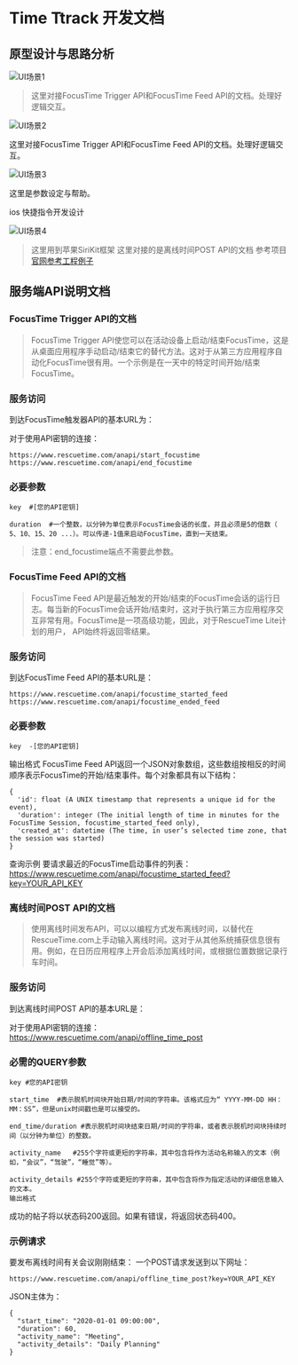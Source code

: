 # Time Ttrack 开发文档

## 原型设计与思路分析

![UI场景1](Slice.png)


>这里对接FocusTime Trigger API和FocusTime Feed API的文档。处理好逻辑交互。

![UI场景2](Slice1.png)

这里对接FocusTime Trigger API和FocusTime Feed API的文档。处理好逻辑交互。

![UI场景3](Slice2.png)

这里是参数设定与帮助。

ios 快捷指令开发设计

![UI场景4](Slice3.png)
>这里用到苹果SiriKit框架
>这里对接的是离线时间POST API的文档
参考项目
[官网参考工程例子](https://github.com/lichongbing/ios-swift-soup-chef)

## 服务端API说明文档
### FocusTime Trigger API的文档
>FocusTime Trigger API使您可以在活动设备上启动/结束FocusTime，这是从桌面应用程序手动启动/结束它的替代方法。这对于从第三方应用程序自动化FocusTime很有用。一个示例是在一天中的特定时间开始/结束FocusTime。

### 服务访问
到达FocusTime触发器API的基本URL为：

对于使用API​​密钥的连接：
```
https://www.rescuetime.com/anapi/start_focustime
https://www.rescuetime.com/anapi/end_focustime
```

### 必要参数
```
key  #[您的API密钥]

duration  #一个整数，以分钟为单位表示FocusTime会话的长度，并且必须是5的倍数（ 5、10、15、20 ...）。可以传递-1值来启动FocusTime，直到一天结束。

```
>注意：end_focustime端点不需要此参数。

### FocusTime Feed API的文档 

>FocusTime Feed API是最近触发的开始/结束的FocusTime会话的运行日志。每当新的FocusTime会话开始/结束时，这对于执行第三方应用程序交互非常有用。FocusTime是一项高级功能，因此，对于RescueTime Lite计划的用户， API始终将返回零结果。

### 服务访问
到达FocusTime Feed API的基本URL是：
```
https://www.rescuetime.com/anapi/focustime_started_feed
https://www.rescuetime.com/anapi/focustime_ended_feed
```
### 必要参数
```
key  -[您的API密钥]
```
输出格式
FocusTime Feed API返回一个JSON对象数组，这些数组按相反的时间顺序表示FocusTime的开始/结束事件。每个对象都具有以下结构：
```
{
  'id': float (A UNIX timestamp that represents a unique id for the event),
  'duration': integer (The initial length of time in minutes for the FocusTime Session, focustime_started_feed only),
  'created_at': datetime (The time, in user’s selected time zone, that the session was started)
}
```
查询示例
要请求最近的FocusTime启动事件的列表：
https://www.rescuetime.com/anapi/focustime_started_feed?key=YOUR_API_KEY

### 离线时间POST API的文档
>使用离线时间发布API，可以以编程方式发布离线时间，以替代在RescueTime.com上手动输入离线时间。这对于从其他系统捕获信息很有用。例如，在日历应用程序上开会后添加离线时间，或根据位置数据记录行车时间。

### 服务访问
到达离线时间POST API的基本URL是：

对于使用API​​密钥的连接： https://www.rescuetime.com/anapi/offline_time_post

### 必需的QUERY参数
```
key #您的API密钥

start_time  #表示脱机时间块开始日期/时间的字符串。该格式应为“ YYYY-MM-DD HH：MM：SS”，但是unix时间戳也是可以接受的。

end_time/duration #表示脱机时间块结束日期/时间的字符串，或者表示脱机时间块持续时间（以分钟为单位）的整数。

activity_name   #255个字符或更短的字符串，其中包含将作为活动名称输入的文本（例如，“会议”，“驾驶”，“睡觉”等）。

activity_details #255个字符或更短的字符串，其中包含将作为指定活动的详细信息输入的文本。
输出格式

```
成功的帖子将以状态码200返回。如果有错误，将返回状态码400。

### 示例请求
要发布离线时间有关会议刚刚结束：
一个POST请求发送到以下网址：
```
https://www.rescuetime.com/anapi/offline_time_post?key=YOUR_API_KEY
```
JSON主体为：
```
{
  "start_time": "2020-01-01 09:00:00",
  "duration": 60,
  "activity_name": "Meeting",
  "activity_details": "Daily Planning"
}
```